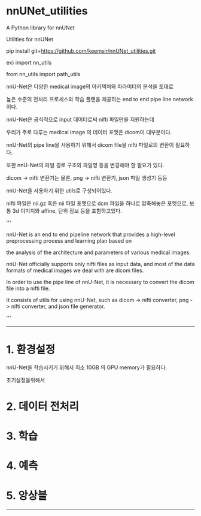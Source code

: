 # nnUNet_utilities
A Python library for nnUNet

Utilities for nnUNet

pip install git+https://github.com/keemsir/nnUNet_utilities.git

ex) import nn_utils

from nn_utils import path_utils



nnU-Net은 다양한 medical image의 아키텍처와 파라미터의 분석을 토대로

높은 수준의 전처리 프로세스와 학습 플랜을 제공하는 end to end pipe line network이다.

nnU-Net은 공식적으로 input 데이터로써 nifti 파일만을 지원하는데

우리가 주로 다루는 medical image 의 데이터 포멧은 dicom이 대부분이다.

nnU-Net의 pipe line을 사용하기 위해서 dicom file을 nifti 파일로의 변환이 필요하다.

또한 nnU-Net의 파일 경로 구조와 파일명 등을 변경해야 할 필요가 있다.

dicom -> nifti 변환기는 물론, png -> nifti 변환기, json 파일 생성기 등등

nnU-Net을 사용하기 위한 utils로 구성되어있다.

nifti 파일은 nii.gz 혹은 nii 파일 포멧으로 dcm 파일을 하나로 압축해놓은 포멧으로, 보통 3d 이미지와 affine, 단위 정보 등을 포함하고있다.





'''

nnU-Net is an end to end pipeline network that provides a high-level preprocessing process and learning plan based on

the analysis of the architecture and parameters of various medical images.


nnU-Net officially supports only nifti files as input data, and most of the data formats of medical images we deal with are dicom files.

In order to use the pipe line of nnU-Net, it is necessary to convert the dicom file into a nifti file.


It consists of utils for using nnU-Net, such as dicom -> nifti converter, png -> nifti converter, and json file generator.

'''

---

# 1. 환경설정

nnU-Net을 학습시키기 위해서 최소 10GB 의 GPU memory가 필요하다.

초기설정을위해서 


# 2. 데이터 전처리

# 3. 학습

# 4. 예측

# 5. 앙상블

---


